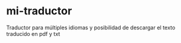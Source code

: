 # mi-traductor
Traductor para múltiples idiomas y posibilidad de descargar el texto traducido en pdf y txt 
